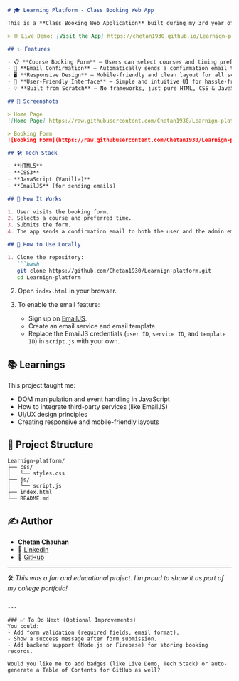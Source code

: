 
````markdown
# 🎓 Learning Platform - Class Booking Web App

This is a **Class Booking Web Application** built during my 3rd year of college. The goal of this project was to provide a seamless way for students to book their desired courses online. It features a modern front-end built with **HTML**, **CSS**, and **JavaScript**, along with functionality to **send email confirmations** to both the user and admin upon booking.

> 🌐 Live Demo: [Visit the App] https://chetan1930.github.io/Learnign-platform/ 

## ✨ Features

- 📋 **Course Booking Form** – Users can select courses and timing preferences.
- 📧 **Email Confirmation** – Automatically sends a confirmation email to both the student and admin (powered via [EmailJS](https://www.emailjs.com/)).
- 🖥️ **Responsive Design** – Mobile-friendly and clean layout for all screen sizes.
- 🧠 **User-Friendly Interface** – Simple and intuitive UI for hassle-free class booking.
- 💡 **Built from Scratch** – No frameworks, just pure HTML, CSS & JavaScript.

## 📸 Screenshots

> Home Page  
![Home Page] https://raw.githubusercontent.com/Chetan1930/Learnign-platform/main/screenshots/home.png

> Booking Form  
![Booking Form](https://raw.githubusercontent.com/Chetan1930/Learnign-platform/main/screenshots/form.png)

## 🛠️ Tech Stack

- **HTML5**
- **CSS3**
- **JavaScript (Vanilla)**
- **EmailJS** (for sending emails)

## 🚀 How It Works

1. User visits the booking form.
2. Selects a course and preferred time.
3. Submits the form.
4. The app sends a confirmation email to both the user and the admin email using EmailJS.

## 🧾 How to Use Locally

1. Clone the repository:
   ```bash
   git clone https://github.com/Chetan1930/Learnign-platform.git
   cd Learnign-platform
````

2. Open `index.html` in your browser.

3. To enable the email feature:

   * Sign up on [EmailJS](https://www.emailjs.com/).
   * Create an email service and email template.
   * Replace the EmailJS credentials (`user ID`, `service ID`, and `template ID`) in `script.js` with your own.

## 📚 Learnings

This project taught me:

* DOM manipulation and event handling in JavaScript
* How to integrate third-party services (like EmailJS)
* UI/UX design principles
* Creating responsive and mobile-friendly layouts

## 📁 Project Structure

```
Learnign-platform/
├── css/
│   └── styles.css
├── js/
│   └── script.js
├── index.html
└── README.md
```

## ✍️ Author

* **Chetan Chauhan**
* 💼 [LinkedIn](https://www.linkedin.com/in/chetan71)
* 🐙 [GitHub](https://github.com/Chetan1930)

---

🛠️ *This was a fun and educational project. I'm proud to share it as part of my college portfolio!*

```

---

### ✅ To Do Next (Optional Improvements)
You could:
- Add form validation (required fields, email format).
- Show a success message after form submission.
- Add backend support (Node.js or Firebase) for storing booking records.

Would you like me to add badges (like Live Demo, Tech Stack) or auto-generate a Table of Contents for GitHub as well?
```

